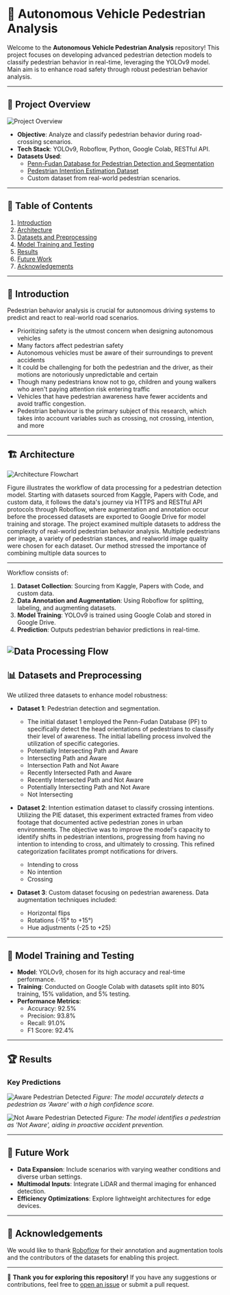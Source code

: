 # 🚀 Autonomous Vehicle Pedestrian Analysis

Welcome to the **Autonomous Vehicle Pedestrian Analysis** repository! This project focuses on developing advanced pedestrian detection models to classify pedestrian behavior in real-time, leveraging the YOLOv9 model. Main aim is to enhance road safety through robust pedestrian behavior analysis.

---

## 🔧 Project Overview
![Project Overview](Project-overview.jpg)

- **Objective**: Analyze and classify pedestrian behavior during road-crossing scenarios.
- **Tech Stack**: YOLOv9, Roboflow, Python, Google Colab, RESTful API.
- **Datasets Used**:
  - [Penn-Fudan Database for Pedestrian Detection and Segmentation](https://www.kaggle.com/datasets/psvishnu/pennfudan-database-for-pedestrian-detection-zip)
  - [Pedestrian Intention Estimation Dataset](https://paperswithcode.com/dataset/pie)
  - Custom dataset from real-world pedestrian scenarios.



---

## 📂 Table of Contents

1. [Introduction](#introduction)
2. [Architecture](#architecture)
3. [Datasets and Preprocessing](#datasets-and-preprocessing)
4. [Model Training and Testing](#model-training-and-testing)
5. [Results](#results)
6. [Future Work](#future-work)
7. [Acknowledgements](#acknowledgements)

---

## 🌟 Introduction

Pedestrian behavior analysis is crucial for autonomous driving systems to predict and react to real-world road scenarios. 
- Prioritizing safety is the utmost concern when designing autonomous vehicles 
- Many factors affect pedestrian safety
- Autonomous vehicles must be aware of their surroundings to prevent accidents
- It could be challenging for both the pedestrian and the driver, as their motions are notoriously unpredictable and certain
- Though many pedestrians know not to go, children and young walkers who aren't paying attention risk entering traffic
- Vehicles that have pedestrian awareness have fewer accidents and avoid traffic congestion. 
- Pedestrian behaviour is the primary subject of this research, which takes into account variables such as crossing, not crossing, intention, and more

---

## 🏗️ Architecture
![Architecture Flowchart](Architecture.jpg)

Figure illustrates the workflow of data processing for a pedestrian detection model. Starting with datasets sourced from Kaggle, Papers with Code, and custom data, it follows the data's journey via HTTPS and RESTful API protocols through Roboflow, where augmentation and annotation occur before the processed datasets are exported to Google Drive for model training and storage. The project examined multiple datasets to address the complexity of real-world pedestrian behavior analysis. Multiple pedestrians per image, a variety of pedestrian stances, and realworld image quality were chosen for each dataset. Our method stressed the importance of combining multiple data sources to 

---

Workflow consists of:
1. **Dataset Collection**: Sourcing from Kaggle, Papers with Code, and custom data.
2. **Data Annotation and Augmentation**: Using Roboflow for splitting, labeling, and augmenting datasets.
3. **Model Training**: YOLOv9 is trained using Google Colab and stored in Google Drive.
4. **Prediction**: Outputs pedestrian behavior predictions in real-time.

![Data Processing Flow](Data-Processing-and-Management-Flowchart.jpg)
---
## 📊 Datasets and Preprocessing

We utilized three datasets to enhance model robustness:
- **Dataset 1**: Pedestrian detection and segmentation.
  -  The initial dataset 1 employed the Penn-Fudan Database (PF) to specifically detect the head orientations of pedestrians to classify their level of awareness. The initial labelling process involved the utilization of specific categories.
    - Potentially Intersecting Path and Aware
    - Intersecting Path and Aware
    - Intersection Path and Not Aware
    - Recently Intersected Path and Aware
    - Recently Intersected Path and Not Aware
    - Potentially Intersecting Path and Not Aware
    - Not Intersecting

- **Dataset 2**: Intention estimation dataset to classify crossing intentions.
  Utilizing the PIE dataset, this experiment extracted frames from video footage that documented active pedestrian zones in urban environments. The objective was to improve the model's capacity to identify shifts in pedestrian intentions, progressing from having no intention to intending to cross, and ultimately to crossing. This refined categorization facilitates prompt notifications for drivers.
  - Intending to cross
  - No intention
  - Crossing

- **Dataset 3**: Custom dataset focusing on pedestrian awareness.
  Data augmentation techniques included:
  - Horizontal flips
  - Rotations (-15° to +15°)
  - Hue adjustments (-25 to +25)

---

## 🧪 Model Training and Testing

- **Model**: YOLOv9, chosen for its high accuracy and real-time performance.
- **Training**: Conducted on Google Colab with datasets split into 80% training, 15% validation, and 5% testing.
- **Performance Metrics**:
  - Accuracy: 92.5%
  - Precision: 93.8%
  - Recall: 91.0%
  - F1 Score: 92.4%

---

## 🏆 Results

### Key Predictions

![Aware Pedestrian Detected](Aware-Pedestrain-Detected-by-Vehicle.jpg)
*Figure: The model accurately detects a pedestrian as 'Aware' with a high confidence score.*

![Not Aware Pedestrian Detected](Not-Aware-Pedestrain-Detected-By-Vehicle.jpg)
*Figure: The model identifies a pedestrian as 'Not Aware', aiding in proactive accident prevention.*

---

## 🚀 Future Work

- **Data Expansion**: Include scenarios with varying weather conditions and diverse urban settings.
- **Multimodal Inputs**: Integrate LiDAR and thermal imaging for enhanced detection.
- **Efficiency Optimizations**: Explore lightweight architectures for edge devices.

---

## 🙏 Acknowledgements

We would like to thank [Roboflow](https://roboflow.com/) for their annotation and augmentation tools and the contributors of the datasets for enabling this project.

---

👋 **Thank you for exploring this repository!** If you have any suggestions or contributions, feel free to [open an issue](https://github.com/your-repo/issues) or submit a pull request.
